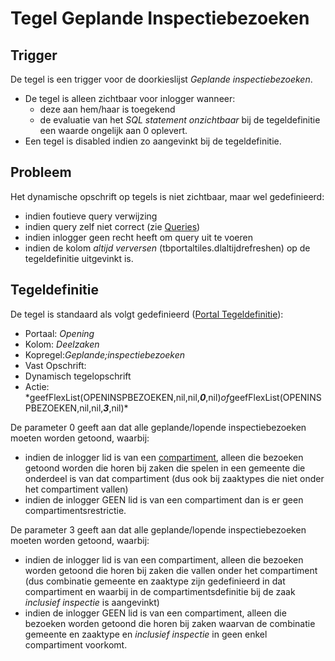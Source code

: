 # Tegel Geplande Inspectiebezoeken

## Trigger

De tegel is een trigger voor de doorkieslijst _Geplande inspectiebezoeken_.

- De tegel is alleen zichtbaar voor inlogger wanneer:
  - deze aan hem/haar is toegekend
  - de evaluatie van het _SQL statement onzichtbaar_ bij de tegeldefinitie een waarde ongelijk aan 0 oplevert.
- Een tegel is disabled indien zo aangevinkt bij de tegeldefinitie.

## Probleem

Het dynamische opschrift op tegels is niet zichtbaar, maar wel gedefinieerd:

- indien foutieve query verwijzing
- indien query zelf niet correct (zie [Queries](/docs/instellen_inrichten/queries.md))
- indien inlogger geen recht heeft om query uit te voeren
- indien de kolom _altijd verversen_ (tbportaltiles.dlaltijdrefreshen) op de tegeldefinitie uitgevinkt is.

## Tegeldefinitie

De tegel is standaard als volgt gedefinieerd ([Portal Tegeldefinitie](/docs/instellen_inrichten/portaldefinitie/portal_tegel.md)):

- Portaal: _Opening_
- Kolom: _Deelzaken_
- Kopregel:_Geplande;inspectiebezoeken_
- Vast Opschrift:
- Dynamisch tegelopschrift
- Actie: \*geefFlexList(OPENINSPBEZOEKEN,nil,nil,**_0_**,nil)*of*geefFlexList(OPENINSPBEZOEKEN,nil,nil,**_3_**,nil)\*

De parameter 0 geeft aan dat alle geplande/lopende inspectiebezoeken moeten worden getoond, waarbij:

- indien de inlogger lid is van een [compartiment](/docs/instellen_inrichten/compartimenten.md), alleen die bezoeken getoond worden die horen bij zaken die spelen in een gemeente die onderdeel is van dat compartiment (dus ook bij zaaktypes die niet onder het compartiment vallen)
- indien de inlogger GEEN lid is van een compartiment dan is er geen compartimentsrestrictie.

De parameter 3 geeft aan dat alle geplande/lopende inspectiebezoeken moeten worden getoond, waarbij:

- indien de inlogger lid is van een compartiment, alleen die bezoeken worden getoond die horen bij zaken die vallen onder het compartiment (dus combinatie gemeente en zaaktype zijn gedefinieerd in dat compartiment en waarbij in de compartimentsdefinitie bij de zaak _inclusief inspectie_ is aangevinkt)
- indien de inlogger GEEN lid is van een compartiment, alleen die bezoeken worden getoond die horen bij zaken waarvan de combinatie gemeente en zaaktype en _inclusief inspectie_ in geen enkel compartiment voorkomt.
